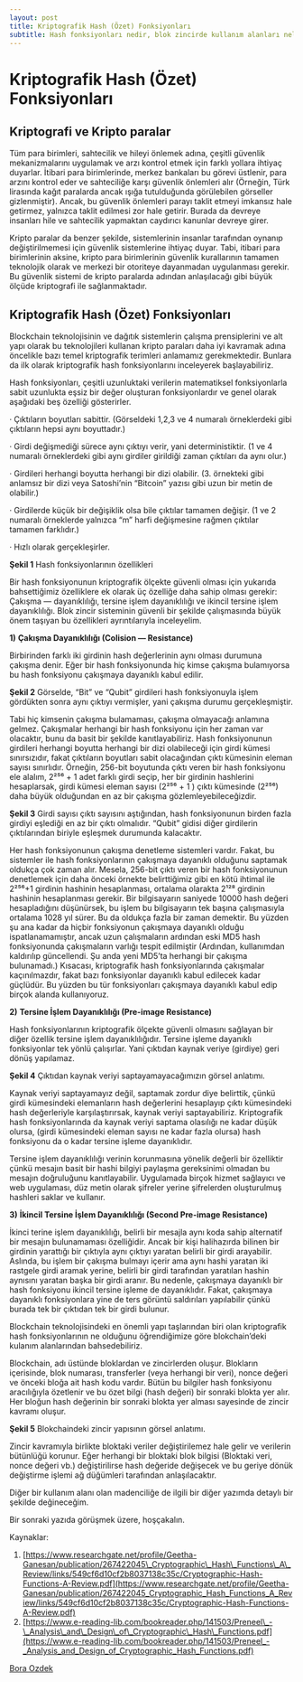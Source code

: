 ```yaml
---
layout: post
title: Kriptografik Hash (Özet) Fonksiyonları
subtitle: Hash fonksiyonları nedir, blok zincirde kullanım alanları nelerdir?
---
```


Kriptografik Hash (Özet) Fonksiyonlar**ı**
==========================================

**Kriptografi ve Kripto paralar**
---------------------------------

Tüm para birimleri, sahtecilik ve hileyi önlemek adına, çeşitli güvenlik mekanizmalarını uygulamak ve arzı kontrol etmek için farklı yollara ihtiyaç duyarlar. İtibari para birimlerinde, merkez bankaları bu görevi üstlenir, para arzını kontrol eder ve sahteciliğe karşı güvenlik önlemleri alır (Örneğin, Türk lirasında kağıt paralarda ancak ışığa tutulduğunda görülebilen görseller gizlenmiştir). Ancak, bu güvenlik önlemleri parayı taklit etmeyi imkansız hale getirmez, yalnızca taklit edilmesi zor hale getirir. Burada da devreye insanları hile ve sahtecilik yapmaktan caydırıcı kanunlar devreye girer.

Kripto paralar da benzer şekilde, sistemlerinin insanlar tarafından oynanıp değiştirilmemesi için güvenlik sistemlerine ihtiyaç duyar. Tabi, itibari para birimlerinin aksine, kripto para birimlerinin güvenlik kurallarının tamamen teknolojik olarak ve merkezi bir otoriteye dayanmadan uygulanması gerekir. Bu güvenlik sistemi de kripto paralarda adından anlaşılacağı gibi büyük ölçüde kriptografi ile sağlanmaktadır.

**Kriptografik Hash (Özet) Fonksiyonları**
------------------------------------------

Blockchain teknolojisinin ve dağıtık sistemlerin çalışma prensiplerini ve alt yapı olarak bu teknolojileri kullanan kripto paraları daha iyi kavramak adına öncelikle bazı temel kriptografik terimleri anlamamız gerekmektedir. Bunlara da ilk olarak kriptografik hash fonksiyonlarını inceleyerek başlayabiliriz.

Hash fonksiyonları, çeşitli uzunluktaki verilerin matematiksel fonksiyonlarla sabit uzunlukta eşsiz bir değer oluşturan fonksiyonlardır ve genel olarak aşağıdaki beş özelliği gösterirler.

· Çıktıların boyutları sabittir. (Görseldeki 1,2,3 ve 4 numaralı örneklerdeki gibi çıktıların hepsi aynı boyuttadır.)

· Girdi değişmediği sürece aynı çıktıyı verir, yani deterministiktir. (1 ve 4 numaralı örneklerdeki gibi aynı girdiler girildiği zaman çıktıları da aynı olur.)

· Girdileri herhangi boyutta herhangi bir dizi olabilir. (3. örnekteki gibi anlamsız bir dizi veya Satoshi’nin “Bitcoin” yazısı gibi uzun bir metin de olabilir.)

· Girdilerde küçük bir değişiklik olsa bile çıktılar tamamen değişir. (1 ve 2 numaralı örneklerde yalnızca “m” harfi değişmesine rağmen çıktılar tamamen farklıdır.)

· Hızlı olarak gerçekleşirler.

**Şekil 1** Hash fonksiyonlarının özellikleri

Bir hash fonksiyonunun kriptografik ölçekte güvenli olması için yukarıda bahsettiğimiz özelliklere ek olarak üç özelliğe daha sahip olması gerekir: Çakışma — dayanıklılığı, tersine işlem dayanıklılığı ve ikincil tersine işlem dayanıklılığı. Blok zincir sisteminin güvenli bir şekilde çalışmasında büyük önem taşıyan bu özellikleri ayrıntılarıyla inceleyelim.

**1)** **Çakışma Dayanıklılığı (Colision — Resistance)**

Birbirinden farklı iki girdinin hash değerlerinin aynı olması durumuna çakışma denir. Eğer bir hash fonksiyonunda hiç kimse çakışma bulamıyorsa bu hash fonksiyonu çakışmaya dayanıklı kabul edilir.

**Şekil 2** Görselde, “Bit” ve “Qubit” girdileri hash fonksiyonuyla işlem gördükten sonra aynı çıktıyı vermişler, yani çakışma durumu gerçekleşmiştir.

Tabi hiç kimsenin çakışma bulamaması, çakışma olmayacağı anlamına gelmez. Çakışmalar herhangi bir hash fonksiyonu için her zaman var olacaktır, bunu da basit bir şekilde kanıtlayabiliriz. Hash fonksiyonunun girdileri herhangi boyutta herhangi bir dizi olabileceği için girdi kümesi sınırsızıdır, fakat çıktıların boyutları sabit olacağından çıktı kümesinin eleman sayısı sınırlıdır. Örneğin, 256-bit boyutunda çıktı veren bir hash fonksiyonu ele alalım, 2²⁵⁶ + 1 adet farklı girdi seçip, her bir girdinin hashlerini hesaplarsak, girdi kümesi eleman sayısı (2²⁵⁶ + 1 ) çıktı kümesinde (2²⁵⁶) daha büyük olduğundan en az bir çakışma gözlemleyebileceğizdir.

**Şekil 3** Girdi sayısı çıktı sayısını aştığından, hash fonksiyonunun birden fazla girdiyi eşlediği en az bir çıktı olmalıdır. “Qubit” gidisi diğer girdilerin çıktılarından biriyle eşleşmek durumunda kalacaktır.

Her hash fonksiyonunun çakışma denetleme sistemleri vardır. Fakat, bu sistemler ile hash fonksiyonlarının çakışmaya dayanıklı olduğunu saptamak oldukça çok zaman alır. Mesela, 256-bit çıktı veren bir hash fonksiyonunun denetlemek için daha önceki örnekte belirttiğimiz gibi en kötü ihtimal ile 2²⁵⁶+1 girdinin hashinin hesaplanması, ortalama olarakta 2¹²⁸ girdinin hashinin hesaplanması gerekir. Bir bilgisayarın saniyede 10000 hash değeri hesapladığını düşünürsek, bu işlem bu bilgisayarın tek başına çalışmasıyla ortalama 1028 yıl sürer. Bu da oldukça fazla bir zaman demektir. Bu yüzden şu ana kadar da hiçbir fonksiyonun çakışmaya dayanıklı olduğu ispatlanamamıştır, ancak uzun çalışmaların ardından eski MD5 hash fonksiyonunda çakışmaların varlığı tespit edilmiştir (Ardından, kullanımdan kaldırılıp güncellendi. Şu anda yeni MD5’ta herhangi bir çakışma bulunamadı.) Kısacası, kriptografik hash fonksiyonlarında çakışmalar kaçınılmazdır, fakat bazı fonksiyonlar dayanıklı kabul edilecek kadar güçlüdür. Bu yüzden bu tür fonksiyonları çakışmaya dayanıklı kabul edip birçok alanda kullanıyoruz.

**2)** **Tersine İşlem Dayanıklılığı (Pre-image Resistance)**

Hash fonksiyonlarının kriptografik ölçekte güvenli olmasını sağlayan bir diğer özellik tersine işlem dayanıklılığıdır. Tersine işleme dayanıklı fonksiyonlar tek yönlü çalışırlar. Yani çıktıdan kaynak veriye (girdiye) geri dönüş yapılamaz.

**Şekil 4** Çıktıdan kaynak veriyi saptayamayacağımızın görsel anlatımı.

Kaynak veriyi saptayamayız değil, saptamak zordur diye belirttik, çünkü girdi kümesindeki elemanların hash değerlerini hesaplayıp çıktı kümesindeki hash değerleriyle karşılaştırırsak, kaynak veriyi saptayabiliriz. Kriptografik hash fonksiyonlarında da kaynak veriyi saptama olasılığı ne kadar düşük olursa, (girdi kümesindeki eleman sayısı ne kadar fazla olursa) hash fonksiyonu da o kadar tersine işleme dayanıklıdır.

Tersine işlem dayanıklılığı verinin korunmasına yönelik değerli bir özelliktir çünkü mesajın basit bir hashi bilgiyi paylaşma gereksinimi olmadan bu mesajın doğruluğunu kanıtlayabilir. Uygulamada birçok hizmet sağlayıcı ve web uygulaması, düz metin olarak şifreler yerine şifrelerden oluşturulmuş hashleri saklar ve kullanır.

**3)** **İkincil Tersine İşlem Dayanıklılığı (Second Pre-image Resistance)**

İkinci terine işlem dayanıklılığı, belirli bir mesajla aynı koda sahip alternatif bir mesajın bulunamaması özelliğidir. Ancak bir kişi halihazırda bilinen bir girdinin yarattığı bir çıktıyla aynı çıktıyı yaratan belirli bir girdi arayabilir. Aslında, bu işlem bir çakışma bulmayı içerir ama aynı hashi yaratan iki rastgele girdi aramak yerine, belirli bir girdi tarafından yaratılan hashin aynısını yaratan başka bir girdi aranır. Bu nedenle, çakışmaya dayanıklı bir hash fonksiyonu ikincil tersine işleme de dayanıklıdır. Fakat, çakışmaya dayanıklı fonksiyonlara yine de ters görüntü saldırıları yapılabilir çünkü burada tek bir çıktıdan tek bir girdi bulunur.

Blockchain teknolojisindeki en önemli yapı taşlarından biri olan kriptografik hash fonksiyonlarının ne olduğunu öğrendiğimize göre blokchain’deki kulanım alanlarından bahsedebiliriz.

Blockchain, adı üstünde bloklardan ve zincirlerden oluşur. Blokların içerisinde, blok numarası, transferler (veya herhangi bir veri), nonce değeri ve önceki bloğa ait hash kodu vardır. Bütün bu bilgiler hash fonksiyonu aracılığıyla özetlenir ve bu özet bilgi (hash değeri) bir sonraki blokta yer alır. Her bloğun hash değerinin bir sonraki blokta yer alması sayesinde de zincir kavramı oluşur.

**Şekil 5** Blokchaindeki zincir yapısının görsel anlatımı.

Zincir kavramıyla birlikte bloktaki veriler değiştirilemez hale gelir ve verilerin bütünlüğü korunur. Eğer herhangi bir bloktaki blok bilgisi (Bloktaki veri, nonce değeri vb.) değiştirilirse hash değeride değişecek ve bu geriye dönük değiştirme işlemi ağ düğümleri tarafından anlaşılacaktır.

Diğer bir kullanım alanı olan madenciliğe de ilgili bir diğer yazımda detaylı bir şekilde değineceğim.

Bir sonraki yazıda görüşmek üzere, hoşçakalın.

Kaynaklar:

1.  [https://www.researchgate.net/profile/Geetha-Ganesan/publication/267422045\_Cryptographic\_Hash\_Functions\_A\_Review/links/549cf6d10cf2b8037138c35c/Cryptographic-Hash-Functions-A-Review.pdf](https://www.researchgate.net/profile/Geetha-Ganesan/publication/267422045_Cryptographic_Hash_Functions_A_Review/links/549cf6d10cf2b8037138c35c/Cryptographic-Hash-Functions-A-Review.pdf)
2.  [https://www.e-reading-lib.com/bookreader.php/141503/Preneel\_-\_Analysis\_and\_Design\_of\_Cryptographic\_Hash\_Functions.pdf](https://www.e-reading-lib.com/bookreader.php/141503/Preneel_-_Analysis_and_Design_of_Cryptographic_Hash_Functions.pdf)

[Bora Ozdek](https://twitter.com/boraaoz)

